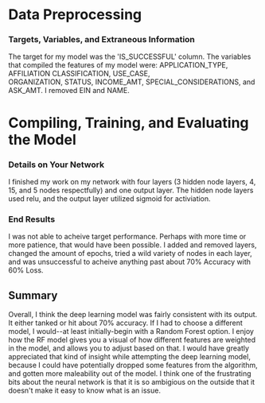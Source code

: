 # Data Preprocessing #
### Targets, Variables, and Extraneous Information
The target for my model was the 'IS_SUCCESSFUL' column.
The variables that compiled the features of my model were: 	APPLICATION_TYPE,	AFFILIATION	CLASSIFICATION,	USE_CASE,	
ORGANIZATION,	STATUS,	INCOME_AMT,	SPECIAL_CONSIDERATIONS, and	ASK_AMT.
I removed EIN and NAME.

# Compiling, Training, and Evaluating the Model #
### Details on Your Network
I finished my work on my network with four layers (3 hidden node layers, 4, 15, and 5 nodes respectfully) and one output 
layer. The hidden node layers used relu, and the output layer utilized sigmoid for activiation.

### End Results
I was not able to acheive target performance. Perhaps with more time or more patience, that would have been possible. 
I added and removed layers, changed the amount of epochs, tried a wild variety of nodes in each layer, and was 
unsuccessful to acheive anything past about 70% Accuracy with 60% Loss.

## Summary
Overall, I think the deep learning model was fairly consistent with its output. It either tanked or hit about 70% accuracy. 
If I had to choose a different model, I would--at least initially-begin with a Random Forest option. I enjoy how the RF model 
gives you a visual of how different features are weighted in the model, and allows you to adjust based on that. I would have 
greatly appreciated that kind of insight while attempting the deep learning model, because I could have potentially dropped 
some features from the algorithm, and gotten more maleability out of the model. I think one of the frustrating bits about the 
neural network is that it is so ambigious on the outside that it doesn't make it easy to know what is an issue.
